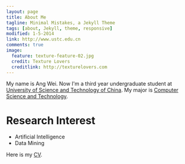 ```yaml
---
layout: page
title: About Me
tagline: Minimal Mistakes, a Jekyll Theme
tags: [about, Jekyll, theme, responsive]
modified: 1-5-2014
link: http://www.ustc.edu.cn
comments: true
image:
  feature: texture-feature-02.jpg
  credit: Texture Lovers
  creditlink: http://texturelovers.com
---
```


My name is Ang Wei. Now I'm a third year undergraduate student at [University of Science and Technology of China](http://www.ustc.edu.cn). My major is [Computer Science and Technology](http://cs.ustc.edu.cn).

# Research Interest
* Artificial Intelligence
* Data Mining

Here is my [CV](../pdf/AngWei-CV-rs.pdf).


